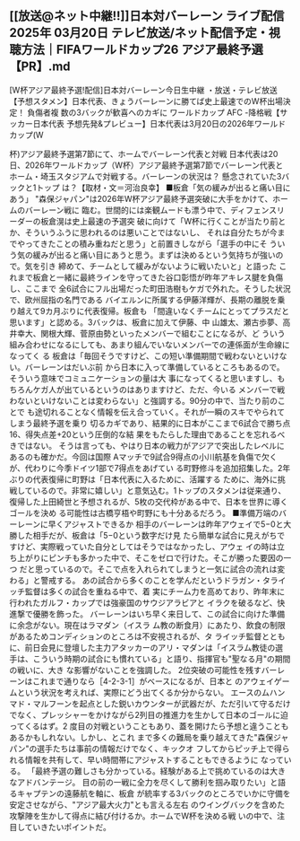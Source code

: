 <h2>[[放送@ネット中継!!]]日本対バーレーン ライブ配信 2025年 03月20日 テレビ放送/ネット配信予定・視聴方法｜FIFAワールドカップ26 アジア最終予選【PR】.md</h2>

[W杯アジア最終予選!配信]日本対バーレーン今日生中継 ・放送・テレビ放送【予想スタメン】日本代表、きょうバーレーンに勝てば史上最速でのW杯出場決定！ 負傷者複 数の3バックが歓喜へのカギに
ワールドカップ AFC -降格戦【サッカー日本代表 予想先発&プレビュー】日本代表は3月20日の2026年ワールドカップ(W

杯)アジア最終予選第7節にて、ホームでバーレーン代表と対戦 日本代表は20日、2026年ワールドカップ（W杯）アジア最終予選第7節でバーレーン代表と
ホーム・埼玉スタジアムで対戦する。バーレーンの状況は？ 懸念されていた3バックと1トップ
は？【取材・文＝河治良幸】
■板倉「気の緩みが出ると痛い目にあう」
"森保ジャパン"は2026年W杯アジア最終予選突破に大手をかけて、ホームのバーレーン戦に
臨む。世間的には楽観ムードも漂う中で、ディフェンスリーダーの板倉滉は史上最速の予選突
破に向けて「W杯に行くことが当たり前とか、そういうふうに思われるのは悪いことではないし、
それは自分たちが今までやってきたことの積み重ねだと思う」と前置きしながら「選手の中にそ
ういう気の緩みが出ると痛い目にあうと思う。まずは決めるという気持ちが強いので。気を引き
締めて、チームとして緩みがないように戦いたいと」と語った
これまで板倉と一緒に最終ラインを守ってきた谷口彰悟が昨年アキレス腱を負傷し、ここまで
全6試合にフル出場だった町田浩樹もケガで外れた。そうした状況で、欧州屈指の名門である
バイエルンに所属する伊藤洋輝が、長期の離脱を乗り越えて9カ月ぶりに代表復帰。板倉も
「間違いなくチームにとってプラスだと思います」と認める。3バックは、板倉に加えて伊藤、中
山雄太、瀬古歩夢、高井幸大、関根大輝、菅原由勢といったメンバーで組むことになるが、ど
ういう組み合わせになるにしても、あまり組んでいないメンバーでの連係面が生命線になってく
る
板倉は「毎回そうですけど、この短い準備期間で戦わないといけない。バーレーンはだいぶ前
から日本に入って準備しているところもあるので。そういう意味でコミュニケーションの量は大
事になってくると思いますし、もちろんケガ人が出ているというのはありますけど、ただ、今いる
メンバーで戦わないといけないことは変わらない」と強調する。90分の中で、当たり前のことで
も途切れることなく情報を伝え合っていく。それが一瞬のスキでやられてしまう最終予選を乗り
切るカギであり、結果的に日本がここまで6試合で勝ち点16、得失点差+20という圧倒的な結
果をもたらした理由であることを忘れるべきではない。
そうは言っても、やはり日本の戦力がアジアで突出したレベルにあるのも確かだ。今回は国際
Aマッチで9試合9得点の小川航基を負傷で欠くが、代わりに今季ドイツ1部で7得点をあげてい
る町野修斗を追加招集した。2年ぶりの代表復帰に町野は「日本代表に入るために、活躍する
ために、海外に挑戦しているので。非常に嬉しい」と意気込む。1トップのスタメンは従来通り、
復帰した上田綺世と予想されるが、5枚の交代枠がある中で、日本を世界に導くゴールを決め
る可能性は古橋亨梧や町野にも十分あるだろう。
■準備万端のバーレーンに早くアジャストできるか
相手のバーレーンは昨年アウェイで5−0と大勝した相手だが、板倉は「5−0という数字だけ見
たら簡単な試合に見えがちですけど、実際戦っていた自分としてはそうではなかったし、アウェ
イの時は立ち上がりにピンチも多かった中で、そこをゼロで行けた。そこが勝った要因の一つ
だと思っているので。そこで点を入れられてしまうと一気に試合の流れは変わる」と警戒する。
あの試合から多くのことを学んだというドラガン・タライッチ監督は多くの試合を重ねる中で、着
実にチーム力を高めており、昨年末に行われたガルフ・カップでは強豪国のサウジアラビアと
イラクを破るなど、快進撃で優勝を飾った。
バーレーンはいち早く来日して、この試合に向けた準備に余念がない。現在はラマダン（イスラ
ム教の断食月）にあたり、飲食の制限があるためコンディションのところは不安視されるが、タ
ライッチ監督とともに、前日会見に登壇した主力アタッカーのアリ・マダンは「イスラム教徒の選
手は、こういう時期の試合にも慣れている」と語り、指揮官も"聖なる月"の期間の戦いに、大き
な影響がないことを強調した。
2位突破の可能性を残すバーレーンはこれまで通りなら［4-2-3-1］がベースになるが、日本と
のアウェイゲームという状況を考えれば、実際にどう出てくるか分からない。
エースのムハンマド・マルフーンを起点とした鋭いカウンターが武器だが、ただ引いて守るだけ
でなく、プレッシャーをかけながら2列目の推進力を生かして日本のゴールに迫ってくるはず。2
度目の対戦ということもあり、蓋を開けたら予想と違うこともあるかもしれない。しかし、とこれ
まで多くの難局を乗り越えてきた"森保ジャパン"の選手たちは事前の情報だけでなく、キックオ
フしてからピッチ上で得られる情報を共有して、早い時間帯にアジャストすることもできるように
なっている。
「最終予選の難しさも分かっている。経験がある上で挑めているのは大きなアドバンテージ。
目の前の一戦に全力を尽くして勝利を掴み取りたい」と語るキャプテンの遠藤航を軸に、板倉
が統率する3バックのところでいかに守備を安定させながら、"アジア最大火力"とも言える左右
のウイングバックを含めた攻撃陣を生かして得点に結び付けるか。ホームでW杯を決める戦
いの中で、注目していきたいポイントだ。
